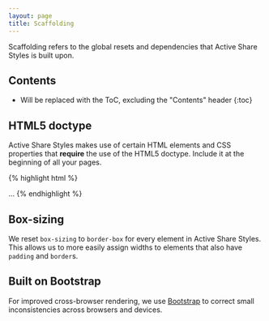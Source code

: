 ```yaml
---
layout: page
title: Scaffolding
---
```


Scaffolding refers to the global resets and dependencies that Active Share Styles is built upon.

## Contents

* Will be replaced with the ToC, excluding the "Contents" header
{:toc}

## HTML5 doctype

Active Share Styles makes use of certain HTML elements and CSS properties that **require** the use of the HTML5 doctype. Include it at the beginning of all your pages.

{% highlight html %}
<!DOCTYPE html>
<html lang="en">
  ...
</html>
{% endhighlight %}

## Box-sizing

We reset `box-sizing` to `border-box` for every element in Active Share Styles. This allows us to more easily assign widths to elements that also have `padding` and `border`s.

## Built on Bootstrap

For improved cross-browser rendering, we use [Bootstrap](http://getbootstrap.com/) to correct small inconsistencies across browsers and devices.
